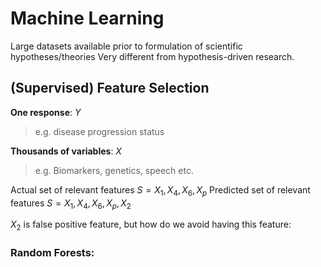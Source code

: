 # Machine Learning
Large datasets available prior to formulation of scientific hypotheses/theories
Very different from hypothesis-driven research.
## (Supervised) Feature Selection
**One response**: *Y*
> e.g. disease progression status

**Thousands of variables**: *X*
> e.g. Biomarkers, genetics, speech etc.



Actual set of relevant features
$S = {X_1, X_4, X_6, X_p}$
Predicted set of relevant features
$S = {X_1, X_4, X_6, X_p, X_2}$

$X_2$ is false positive feature, but how do we avoid having this feature:
### Random Forests:

